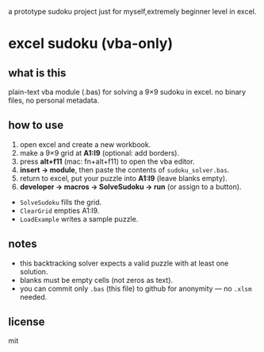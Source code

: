 a prototype sudoku project just for myself,extremely beginner level in excel.
# excel sudoku (vba-only)

## what is this
plain-text vba module (.bas) for solving a 9×9 sudoku in excel. no binary files, no personal metadata.

## how to use
1. open excel and create a new workbook.
2. make a 9×9 grid at **A1:I9** (optional: add borders).
3. press **alt+f11** (mac: fn+alt+f11) to open the vba editor.
4. **insert → module**, then paste the contents of `sudoku_solver.bas`.
5. return to excel, put your puzzle into **A1:I9** (leave blanks empty).
6. **developer → macros → SolveSudoku → run** (or assign to a button).

- `SolveSudoku` fills the grid.
- `ClearGrid` empties A1:I9.
- `LoadExample` writes a sample puzzle.

## notes
- this backtracking solver expects a valid puzzle with at least one solution.
- blanks must be empty cells (not zeros as text).
- you can commit only `.bas` (this file) to github for anonymity — no `.xlsm` needed.

## license
mit
